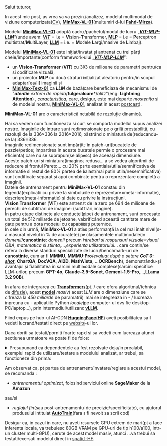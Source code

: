 Salut tuturor,

In acest mic post, as vrea sa va prezint/analizez, modelul multimodal de viziune computerizata([CV](https://en.wikipedia.org/wiki/Computer_vision)), [**MinMax-VL-01**](https://www.youtube.com/watch?v=mPA3z3jPXt4&ab_channel=FahdMirza)(multumiri d-lui [**Fahd-Mirza**](https://www.youtube.com/@fahdmirza)).

Modelul [**MiniMax-VL-01**](https://huggingface.co/MiniMaxAI/MiniMax-VL-01) adoptă cadrul/pachetul/modul de lucru „[***ViT-MLP-LLM***](https://medium.com/@ikim1994914/advanced-modern-llm-part-2-understanding-the-universality-of-transformers-3c367ce5989d)”(unde avem: [***ViT***](https://www.researchgate.net/publication/383308743_Vintern-1B_An_Efficient_Multimodal_Large_Language_Model_for_Vietnamese) = i.e = **V**is**i**on-**T**ransformer, [**MLP**](https://en.wikipedia.org/wiki/Multilayer_perceptron) = i.e = **P**erceptron multistrat/**M**ulti**L**ayer, [**LLM**](https://en.wikipedia.org/wiki/Large_language_model)  = i.e. = **M**odele **L**argi/masive de **L**imbaj).

Modelul [**MiniMax-VL-01**](https://huggingface.co/MiniMaxAI/MiniMax-VL-01) este inițiat/invatat și antrenat cu trei părți cheie/importante(conform framework-ului „[***ViT-MLP-LLM***](https://medium.com/@ikim1994914/advanced-modern-llm-part-2-understanding-the-universality-of-transformers-3c367ce5989d)”:

 - un **Vision-Transformer** (**ViT**) cu 303 de milioane de parametri pentru/ca si codificare vizuală,
 - un proiector **MLP** cu două straturi inițializat aleatoriu pentru/in scopul adaptar[ea/ii] imaginii și
 - [**MiniMax-Text-01**](https://www.analyticsvidhya.com/blog/2025/01/minimax-text-01/) ca ***LLM*** de bază(care beneficiaza de mecanismul de "***atentie*** *extrem de rapida*/**fulgeratoare***/*blitz*"(eng: **Lightning Attention**) , [*caracteristica*](https://note.com/hamachi_jp/n/ne9d5e5ebfa7a), care, desigur, este mai departe *mostenita* si de modelul nostru, [**MiniMax-VL-01**](https://huggingface.co/MiniMaxAI/MiniMax-VL-01), analizat in acest [postcast](https://stefanache.github.com/MFP-ANAF-RO/python/MinMaxVL01)). <br/>

**MiniMax-VL-01** are o caracteristică notabilă de rezoluție dinamică.

Hai sa vedem cum functioneaza si cum se comporta modellul supus analizei nostre.
Imaginile de intrare sunt redimensionate pe o grilă prestabilită, cu rezoluții de la 336×336 la 2016×2016, păstrând o miniatură de(reducandu-se la) 336×336.<br/>
Imaginile redimensionate sunt împărțite în patch-uri(bucatele de puzzle/petice; impartirea in aceste bucatele permie o procesare mai eficienta) care nu se suprapun(se alipesc) de aceeași dimensiune.<br/>
Aceste patch-uri și miniatura(imaginea redusa... a se vedea algoritmii de reducere si frontul Pareto... cu 20% parte esentiala/utila/semnificativa de informatie si restul de 80% partea de balast/mai putin utila/nesemnificativa) sunt codificate separat și apoi combinate pentru o reprezentare completă a imaginii. <br/>
Datele de antrenament pentru **MiniMax-VL-01** constau din legendă(explicatii cu privire la simbolurile e reprezentare=meta-informatie), descriere(meta-informatie) și date cu privire la instrucțiuni. <br/>
**Vision Transformer** (**ViT**) este antrenat de la zero pe 694 de milioane de perechi de subtitrari de imagine: (subtitrări,imagine).<br/>
În patru etape distincte ale conductei(pipe) de antrenament, sunt procesate un total de 512 miliarde de jetoane, valorificând această cantitate mare de date pentru a dota modelul cu capabilități puternice.<br/>
În cele din urmă, **MiniMax-VL-01** a atins performanță la cel mai înalt nivel(s-a masurat nivelul in % de acuratete) pe clasamentele multimodale(in *domenii*/**cunostinte**: *domenii* precum *intrebari si raspunsuri vizuale=visual Q&A*, *matematica si stiinta*,...,*experienta utilizatorului*... care contin/se refera la diverse standuri specializate de lucru/benchmark-uri de **cunostinte**, cum ar fi **MMMU**, **MMMU-Pro**/*evaluat după o setare* ***CoT [0-shot](https://en.wikipedia.org/wiki/Zero-shot_learning)***, **ChartQA**, **DocVQA**, **AI2D**, **MathVista**, ...**OCRBench**), demonstrându-și avantajul și fiabilitatea în sarcini multimodale complexe(sarcini specifice LLM-urilor, precum **GPT-4o**, **Claude-3.5-Sonet**, **Gemeni-1.5-Pro**,...,**LLama 3.2 90B**).

 

In afara de integrarea cu [**Transformers**](https://huggingface.co/MiniMaxAI/MiniMax-VL-01?library=transformers)(pt. / care ofera algoritmul/tehnica de [difuzie](https://alexhost.com/ro/faq/cum-se-utilizeaza-reteaua-neurala-de-difuzie-stabila/)), acest [**model**](https://huggingface.co/MiniMaxAI/MiniMax-VL-01) *masiv*( acest *LLM* are o dimenziune care se cifreaza la *456 miliarde* de paramatrii), mai se integreaza in - / lucreaza inpreuna cu - aplicatiile Python *locale*(pe computer-ul dvs fie desktop-PC/laptop...), prin intermediul/utilizand [**vLLM**](https://huggingface.co/MiniMaxAI/MiniMax-VL-01?local-app=vllm).

Fiind expus pe hub-ul AI-CDN [**HuggingFace**(**HF**)](https://huggingface.co/MiniMaxAI/MiniMax-VL-01) aveti posibilitatea sa-l vedeti lucrand/testati direct pe [website](https://huggingface.co/spaces/MiniMaxAI/MiniMax-VL-01)-ul lor.


Daca doriti sa testati/porniti foarte rapid si sa vedeti cum lucreaza atunci sectiunea urmatoare va poate fi de folos:

<details>
 <summary>Presupunand ca dependentele au fost rezolvate deja/in prealabil, exemplul rapid de utilizare/testare a modelului analizat, ar trebui, sa functioneze din prima:</summary>

<hr/>

<code>
 
   from transformers import AutoModelForCausalLM, AutoProcessor, AutoConfig, QuantoConfig, GenerationConfig
   import torch
   import json
   import os
   from PIL import Image
   
   # load hf config
   hf_config = AutoConfig.from_pretrained("MiniMaxAI/MiniMax-VL-01", trust_remote_code=True)
   
   # quantization config, int8 is recommended
   quantization_config =  QuantoConfig(
               weights="int8",
               modules_to_not_convert=[
                   "vision_tower",
                   "image_newline",
                   "multi_modal_projector",
                   "lm_head",
                   "embed_tokens",
               ] + [f"model.layers.{i}.coefficient" for i in range(hf_config.text_config.num_hidden_layers)]
               + [f"model.layers.{i}.block_sparse_moe.gate" for i in range(hf_config.text_config.num_hidden_layers)]
           )
   
   # set device map
   model_safetensors_index_path = os.path.join("MiniMax-VL-01", "model.safetensors.index.json")
   with open(model_safetensors_index_path, "r") as f:
       model_safetensors_index = json.load(f)
   weight_map = model_safetensors_index['weight_map']
   vision_map = {}
   for key, value in weight_map.items():
       if 'vision_tower' in key or 'image_newline' in key or 'multi_modal_projector' in key:
           new_key = key.replace('.weight','').replace('.bias','')
           if new_key not in vision_map:
               vision_map[new_key] = value
   # assume 8 GPUs
   world_size = 8
   device_map = {
       'language_model.model.embed_tokens': 'cuda:0',
       'language_model.model.norm': f'cuda:{world_size - 1}',
       'language_model.lm_head': f'cuda:{world_size - 1}'
   }
   for key, value in vision_map.items():
       device_map[key] = f'cuda:0'
   device_map['vision_tower.vision_model.post_layernorm'] = f'cuda:0'
   layers_per_device = hf_config.text_config.num_hidden_layers // world_size
   for i in range(world_size):
       for j in range(layers_per_device):
           device_map[f'language_model.model.layers.{i * layers_per_device + j}'] = f'cuda:{i}'
   
   # load processor
   processor = AutoProcessor.from_pretrained("MiniMaxAI/MiniMax-VL-01", trust_remote_code=True)
   messages = [
       {"role": "system", "content": [{"type": "text", "text": "You are a helpful assistant created by MiniMax based on MiniMax-VL-01 model."}]},
       {"role": "user", "content": [{"type": "image", "image": "placeholder"},{"type": "text", "text": "Describe this image."}]},
   ]
   prompt = processor.tokenizer.apply_chat_template(
       messages, tokenize=False, add_generation_prompt=True
   )
   raw_image = Image.open("figures/image.jpg")
   # tokenize and move to device
   model_inputs = processor(images=[raw_image], text=prompt, return_tensors='pt').to('cuda').to(torch.bfloat16)
   
   # load bfloat16 model, move to device, and apply quantization
   quantized_model = AutoModelForCausalLM.from_pretrained(
       "MiniMaxAI/MiniMax-VL-01",
       torch_dtype="bfloat16",
       device_map=device_map,
       quantization_config=quantization_config,
       trust_remote_code=True,
       offload_buffers=True,
   )
   generation_config = GenerationConfig(
       max_new_tokens=100,
       eos_token_id=200020,
       use_cache=True,
   )
   
   # generate response
   generated_ids = quantized_model.generate(**model_inputs, generation_config=generation_config)
   print(f"generated_ids: {generated_ids}")
   generated_ids = [
       output_ids[len(input_ids):] for input_ids, output_ids in zip(model_inputs.input_ids, generated_ids)
   ]
   response = processor.tokenizer.batch_decode(generated_ids, skip_special_tokens=True)[0]

</code>

<hr/>

</details>

Am observat ca, pt partea de antrenament/invatare/reglare a acestui model, se recomanda :

 - *antrenamentul optimizat*, folosind serviciul online **SageMaker** de la **Amazon**
   
sau/si

 - *reglajul fin*(sau post-antrenamentul de precizie/specificitate), cu ajutorul produsului intitulat [**AutoTrain**](https://github.com/huggingface/autotrain-advanced)(fara a fi nevoit sa scrii cod)

Desigur ca, in cazul in care, nu aveti resursele GPU extrem de mari(pt a face inferenta locala, va trebuiesc 80GB VRAM pe GPU-uri de tip h100/a100, intr-un cluster multi-GPU), cerute de acest model masiv, atunci ...va trebui sa testati/exersati modelul direct in [spatiul-HF](https://www.youtube.com/redirect?event=video_description&redir_token=QUFFLUhqbEJ5QUxrM3dYTV9EN1l0a0Rwb1J3eVhZZHV6QXxBQ3Jtc0ttS0xpZkZwU2dleTRNWFlwNmYtSDh1T0R5SC01blQtRnZOc2k5M0I0WW5TVGlOck1PNDZUOGd1elVyeFp3bTY5eTlRMmJWUU9sQjJRaTk0UnJSaHRNbERoME1oOV9XblpGWmRTa3lJbUdDTUQ4ZFZPMA&q=https%3A%2F%2Fhuggingface.co%2Fspaces%2FMiniMaxAI%2FMiniMax-VL-01&v=mPA3z3jPXt4).
